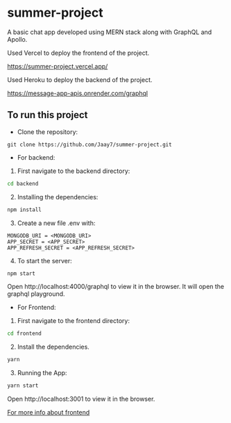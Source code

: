# summer-project

A basic chat app developed using MERN stack along with GraphQL and Apollo.

Used Vercel to deploy the frontend of the project.

https://summer-project.vercel.app/

Used Heroku to deploy the backend of the project.

https://message-app-apis.onrender.com/graphql

## To run this project

- Clone the repository:

```
git clone https://github.com/Jaay7/summer-project.git
```

- For backend:

1. First navigate to the backend directory:

```sh
cd backend
```

2. Installing the dependencies:

```sh
npm install
```

3. Create a new file .env with:

```
MONGODB_URI = <MONGODB_URI>
APP_SECRET = <APP_SECRET>
APP_REFRESH_SECRET = <APP_REFRESH_SECRET>
```

4. To start the server:

```sh
npm start
```

Open http://localhost:4000/graphql to view it in the browser. It will open the graphql playground.

- For Frontend:

1. First navigate to the frontend directory:

```sh
cd frontend
```
2. Install the dependencies.

```sh
yarn
```

3. Running the App:

```sh
yarn start
```

Open http://localhost:3001 to view it in the browser.

[For more info about frontend ](190032026_MSWD_Project/frontend/README.md)
